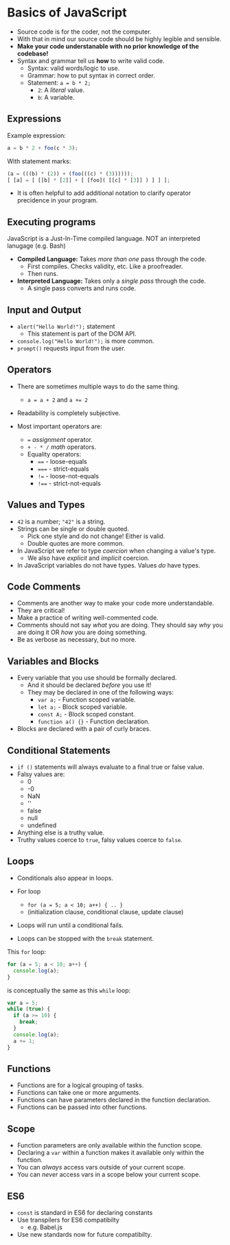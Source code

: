 # Basics of JavaScript

- Source code is for the coder, not the computer.
- With that in mind our source code should be highly legible and sensible.
- **Make your code understanable with no prior knowledge of the codebase!**
- Syntax and grammar tell us **how** to write valid code.
  - Syntax: valid words/logic to use.
  - Grammar: how to put syntax in correct order.
  - Statement: `a = b * 2;`
    - `2`: A _literal_ value.
    - `b`: A variable.

## Expressions

Example expression:

```JavaScript
a = b * 2 + foo(c * 3);
```

With statement marks:

```JavaScript
(a = (((b) * (2)) + (foo(((c) * (3))))));
[ [a] = [ [[b] * [2]] + [ [foo]( [[c] * [3]] ) ] ] ];
```

- It is often helpful to add additional notation to clarify operator precidence in your program.

## Executing programs

JavaScript is a Just-In-Time compiled language. NOT an interpreted lanugage (e.g. Bash)

- **Compiled Language:** Takes _more than one_ pass through the code.
  - First compiles. Checks validity, etc. Like a proofreader.
  - Then runs.
- **Interpreted Language:** Takes only a _single pass_ through the code.
  - A single pass converts and runs code.

## Input and Output

- `alert("Hello World!");` statement
  - This statement is part of the DOM API.
- `console.log("Hello World!");` is more common.
- `prompt()` requests input from the user.

## Operators

- There are sometimes multiple ways to do the same thing.
  - `a = a + 2` and `a += 2`

- Readability is completely subjective.

- Most important operators are:
  - `=` _assignment_ operator.
  - `+ - * /` _math_ operators.
  - Equality operators:
    - `==` - loose-equals
    - `===` - strict-equals
    - `!=` - loose-not-equals
    - `!==` - strict-not-equals

## Values and Types

- `42` is a number; `"42"` is a string.
- Strings can be single or double quoted.
  - Pick one style and do not change! Either is valid.
  - Double quotes are more common.
- In JavaScript we refer to type _coercion_ when changing a value's type.
  - We also have _explicit_ and _implicit_ coercion.
- In JavaScript variables do not have types. Values _do_ have types.

## Code Comments

- Comments are another way to make your code more understandable.
- They are critical!
- Make a practice of writing well-commented code.
- Comments should not say _what_ you are doing. They should say _why_ you are doing it OR _how_ you are doing something.
- Be as verbose as necessary, but no more.

## Variables and Blocks

- Every variable that you use should be formally declared.
  - And it should be declared _before_ you use it!
  - They may be declared in one of the following ways:
    - `var a;` - Function scoped variable.
    - `let a;` - Block scoped variable.
    - `const A;` - Block scoped constant.
    - `function a() {}` - Function declaration.
- Blocks are declared with a pair of curly braces.

## Conditional Statements

- `if ()` statements will always evaluate to a final true or false value.
- Falsy values are:
  - 0
  - -0
  - NaN
  - ''
  - false
  - null
  - undefined
- Anything else is a truthy value.
- Truthy values coerce to `true`, falsy values coerce to `false`.

## Loops

- Conditionals also appear in loops.

- For loop
  - `for (a = 5; a < 10; a++) { .. }`
  - (initialization clause, conditional clause, update clause)

- Loops will run until a conditional fails.
- Loops can be stopped with the `break` statement.

This `for` loop:

```JavaScript
for (a = 5; a < 10; a++) {
  console.log(a);
}
```

is conceptually the same as this `while` loop:

```JavaScript
var a = 5;
while (true) {
  if (a >= 10) {
    break;
  }
  console.log(a);
  a += 1;
}
```

## Functions

- Functions are for a logical grouping of tasks.
- Functions can take one or more arguments.
- Functions can have parameters declared in the function declaration.
- Functions can be passed into other functions.

## Scope

- Function parameters are only available within the function scope.
- Declaring a `var` within a function makes it available only within the function.
- You can _always_ access vars outside of your current scope.
- You can _never_ access vars in a scope below your current scope.

## ES6

- `const` is standard in ES6 for declaring constants
- Use transpilers for ES6 compatibilty
  - e.g. Babel.js
- Use new standards now for future compatibilty.